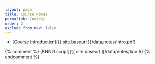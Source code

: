 ```yaml
---
layout: page
title: Course Notes 
permalink: /notes/
order: 2
exclude_from_nav: false
---
```


* [Course Introduction]({{ site.baseurl }}/data/notes/Intro.pdf)
  
{% comment %}
  [KNN R script]({{ site.baseurl }}/data/notes/knn.R)
{% endcomment %}
